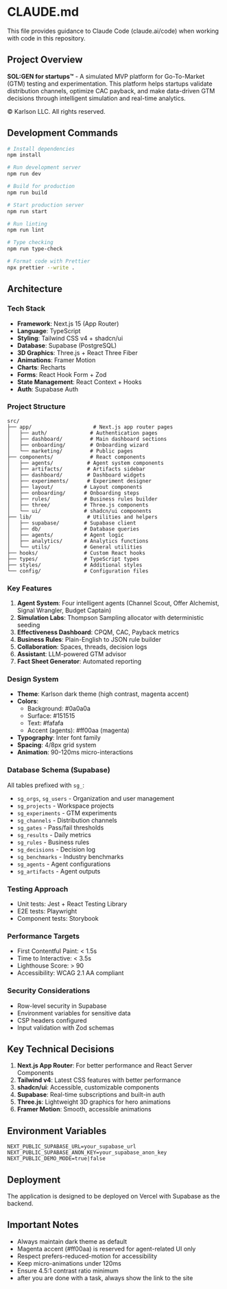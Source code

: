 # CLAUDE.md

This file provides guidance to Claude Code (claude.ai/code) when working with code in this repository.

## Project Overview

**SOL:GEN for startups™** - A simulated MVP platform for Go-To-Market (GTM) testing and experimentation. This platform helps startups validate distribution channels, optimize CAC payback, and make data-driven GTM decisions through intelligent simulation and real-time analytics.

© Karlson LLC. All rights reserved.

## Development Commands

```bash
# Install dependencies
npm install

# Run development server
npm run dev

# Build for production
npm run build

# Start production server
npm run start

# Run linting
npm run lint

# Type checking
npm run type-check

# Format code with Prettier
npx prettier --write .
```

## Architecture

### Tech Stack
- **Framework**: Next.js 15 (App Router)
- **Language**: TypeScript
- **Styling**: Tailwind CSS v4 + shadcn/ui
- **Database**: Supabase (PostgreSQL)
- **3D Graphics**: Three.js + React Three Fiber
- **Animations**: Framer Motion
- **Charts**: Recharts
- **Forms**: React Hook Form + Zod
- **State Management**: React Context + Hooks
- **Auth**: Supabase Auth

### Project Structure
```
src/
├── app/                    # Next.js app router pages
│   ├── auth/              # Authentication pages
│   ├── dashboard/         # Main dashboard sections
│   ├── onboarding/        # Onboarding wizard
│   └── marketing/         # Public pages
├── components/            # React components
│   ├── agents/           # Agent system components
│   ├── artifacts/        # Artifacts sidebar
│   ├── dashboard/        # Dashboard widgets
│   ├── experiments/      # Experiment designer
│   ├── layout/          # Layout components
│   ├── onboarding/      # Onboarding steps
│   ├── rules/           # Business rules builder
│   ├── three/           # Three.js components
│   └── ui/              # shadcn/ui components
├── lib/                  # Utilities and helpers
│   ├── supabase/        # Supabase client
│   ├── db/              # Database queries
│   ├── agents/          # Agent logic
│   ├── analytics/       # Analytics functions
│   └── utils/           # General utilities
├── hooks/               # Custom React hooks
├── types/               # TypeScript types
├── styles/              # Additional styles
└── config/              # Configuration files
```

### Key Features
1. **Agent System**: Four intelligent agents (Channel Scout, Offer Alchemist, Signal Wrangler, Budget Captain)
2. **Simulation Labs**: Thompson Sampling allocator with deterministic seeding
3. **Effectiveness Dashboard**: CPQM, CAC, Payback metrics
4. **Business Rules**: Plain-English to JSON rule builder
5. **Collaboration**: Spaces, threads, decision logs
6. **Assistant**: LLM-powered GTM advisor
7. **Fact Sheet Generator**: Automated reporting

### Design System
- **Theme**: Karlson dark theme (high contrast, magenta accent)
- **Colors**: 
  - Background: #0a0a0a
  - Surface: #151515
  - Text: #fafafa
  - Accent (agents): #ff00aa (magenta)
- **Typography**: Inter font family
- **Spacing**: 4/8px grid system
- **Animation**: 90-120ms micro-interactions

### Database Schema (Supabase)
All tables prefixed with `sg_`:
- `sg_orgs`, `sg_users` - Organization and user management
- `sg_projects` - Workspace projects
- `sg_experiments` - GTM experiments
- `sg_channels` - Distribution channels
- `sg_gates` - Pass/fail thresholds
- `sg_results` - Daily metrics
- `sg_rules` - Business rules
- `sg_decisions` - Decision log
- `sg_benchmarks` - Industry benchmarks
- `sg_agents` - Agent configurations
- `sg_artifacts` - Agent outputs

### Testing Approach
- Unit tests: Jest + React Testing Library
- E2E tests: Playwright
- Component tests: Storybook

### Performance Targets
- First Contentful Paint: < 1.5s
- Time to Interactive: < 3.5s
- Lighthouse Score: > 90
- Accessibility: WCAG 2.1 AA compliant

### Security Considerations
- Row-level security in Supabase
- Environment variables for sensitive data
- CSP headers configured
- Input validation with Zod schemas

## Key Technical Decisions

1. **Next.js App Router**: For better performance and React Server Components
2. **Tailwind v4**: Latest CSS features with better performance
3. **shadcn/ui**: Accessible, customizable components
4. **Supabase**: Real-time subscriptions and built-in auth
5. **Three.js**: Lightweight 3D graphics for hero animations
6. **Framer Motion**: Smooth, accessible animations

## Environment Variables

```env
NEXT_PUBLIC_SUPABASE_URL=your_supabase_url
NEXT_PUBLIC_SUPABASE_ANON_KEY=your_supabase_anon_key
NEXT_PUBLIC_DEMO_MODE=true|false
```

## Deployment

The application is designed to be deployed on Vercel with Supabase as the backend.

## Important Notes

- Always maintain dark theme as default
- Magenta accent (#ff00aa) is reserved for agent-related UI only
- Respect prefers-reduced-motion for accessibility
- Keep micro-animations under 120ms
- Ensure 4.5:1 contrast ratio minimum
- after you are done with a task, always show the link to the site
